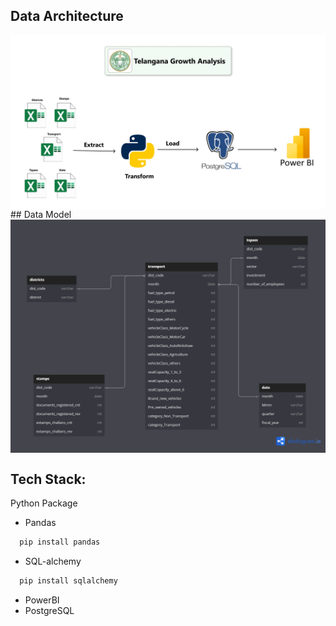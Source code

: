 ## Data Architecture
<img align="center" src="https://github.com/Shandeep-Raula/Telangana-Growth-Analysis/blob/main/Workflow_of_project.png"/> 
## Data Model
<img align="center" src="https://github.com/Shandeep-Raula/Telangana-Growth-Analysis/blob/main/Data_Model.png"/> 

## Tech Stack:
Python Package
- Pandas
  
```bash
  pip install pandas
```

- SQL-alchemy

```bash
  pip install sqlalchemy
```

- PowerBI
- PostgreSQL
